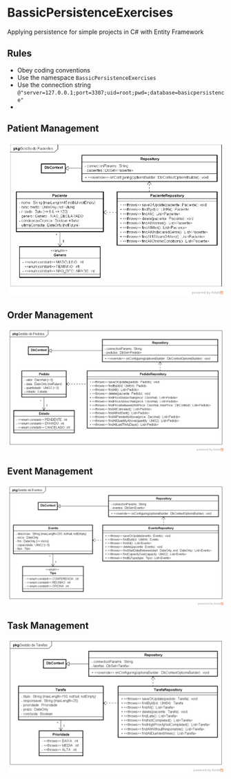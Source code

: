 # BassicPersistenceExercises
Applying persistence for simple projects in C# with Entity Framework

## Rules

- Obey coding conventions
- Use the namespace ```BassicPersistenceExercises```
- Use the connection string ```@"server=127.0.0.1;port=3307;uid=root;pwd=;database=basicpersistence"```
- 

## Patient Management

![Patient Management](/resources/persistencia_gestao_pacientes.png)

## Order Management

![Order Management](/resources/persistencia_gestao_pedidos.png)

## Event Management

![Event Management](/resources/persistencia_gestao_eventos.png)

## Task Management

![Task Management](/resources/persistencia_gestao_tarefas.png)

